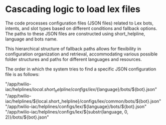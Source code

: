# Cascading logic to load lex files

The code processes configuration files (JSON files) related to Lex bots, intents, and slot types based on different conditions and fallback options. The paths to these JSON files are constructed using short_helpline, language and bots name.

This hierarchical structure of fallback paths allows for flexibility in configuration organization and retrieval, accommodating various possible folder structures and paths for different languages and resources.

The order in which the system tries to find a specific JSON configuration file is as follows:

"/app/twilio-iac/helplines/${local.short_helpline}/configs/lex/${language}/bots/${bot}.json"
"/app/twilio-iac/helplines/${local.short_helpline}/configs/lex/common/bots/${bot}.json"
"/app/twilio-iac/helplines/configs/lex/${language}/bots/${bot}.json"
"/app/twilio-iac/helplines/configs/lex/${substr(language, 0, 2)}/bots/${bot}.json"